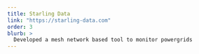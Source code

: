 ```yaml
---
title: Starling Data
link: "https://starling-data.com"
order: 3
blurb: >
  Developed a mesh network based tool to monitor powergrids
---
```

